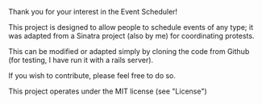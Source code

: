 Thank you for your interest in the Event Scheduler!

This project is designed to allow people to schedule events of any type; it was adapted from a Sinatra project (also by me) for coordinating protests.

This can be modified or adapted simply by cloning the code from Github (for testing, I have run it with a rails server).

If you wish to contribute, please feel free to do so.

This project operates under the MIT license (see "License")
